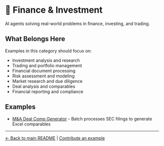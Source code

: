 # 💼 Finance & Investment

AI agents solving real-world problems in finance, investing, and trading.

## What Belongs Here

Examples in this category should focus on:
- Investment analysis and research
- Trading and portfolio management
- Financial document processing
- Risk assessment and modeling
- Market research and due diligence
- Deal analysis and comparables
- Financial reporting and compliance

## Examples

- [M&A Deal Comp Generator](m-and-a-deal-comp.md) - Batch processes SEC filings to generate Excel comparables

---

[← Back to main README](../../README.md) | [Contribute an example](../../CONTRIBUTING.md)
